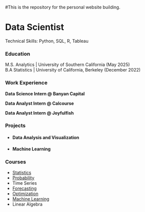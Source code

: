#This is the repository for the personal website building.
# Data Scientist
Technical Skills: Python, SQL, R, Tableau

### Education
M.S. Analytics | University of Southern California (May 2025)   
B.A Statistics | University of California, Berkeley (December 2022)

### Work Experience
**Data Science Intern @ Banyan Capital**

**Data Analyst Intern @ Calcourse**

**Data Analyst Intern @ Joyfulfish**

### Projects
- #### Data Analysis and Visualization
- #### Machine Learning

### Courses
- [Statistics](https://www.stat134.org/syllabus.html)
- [Probability](https://susa.berkeley.edu/static/resources/135/135_final.pdf)
- Time Series
- [Forecasting](https://www.stat157.com/)
- [Optimization](https://web-app.usc.edu/soc/syllabus/20233/31531.doc)
- [Machine Learning](https://stat154.github.io/)
- Linear Algebra
